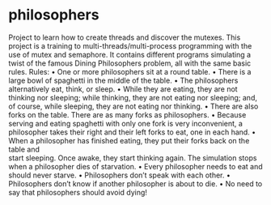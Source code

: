 # philosophers
Project to learn how to create threads and discover the mutexes. 
This project is a training to multi-threads/multi-process programming with the use of mutex and semaphore.
It contains different programs simulating a twist of the famous Dining Philosophers problem, all with the same basic rules.
Rules:
• One or more philosophers sit at a round table.
• There is a large bowl of spaghetti in the middle of the table.
• The philosophers alternatively eat, think, or sleep.
• While they are eating, they are not thinking nor sleeping; 
  while thinking, they are not eating nor sleeping;
  and, of course, while sleeping, they are not eating nor thinking.
• There are also forks on the table. There are as many forks as philosophers.
• Because serving and eating spaghetti with only one fork is very inconvenient, a
  philosopher takes their right and their left forks to eat, one in each hand.
• When a philosopher has finished eating, they put their forks back on the table and  
  start sleeping. Once awake, they start thinking again. The simulation stops when
  a philosopher dies of starvation.
• Every philosopher needs to eat and should never starve.
• Philosophers don’t speak with each other.
• Philosophers don’t know if another philosopher is about to die.
• No need to say that philosophers should avoid dying!
